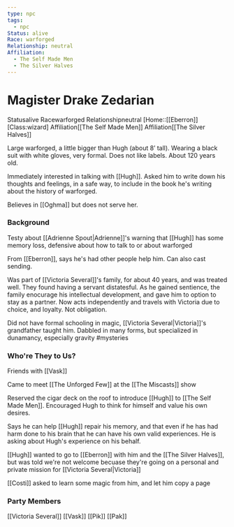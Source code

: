 ```yaml
---
type: npc
tags:
  - npc
Status: alive
Race: warforged
Relationship: neutral
Affiliation:
  - The Self Made Men
  - The Silver Halves
---
```


# Magister Drake Zedarian
<span class="dataview inline-field"><span class="inline-field-key">Status</span><span class="inline-field-value">alive</span></span>
<span class="dataview inline-field"><span class="inline-field-key">Race</span><span class="inline-field-value">warforged</span></span>
<span class="dataview inline-field"><span class="inline-field-key">Relationship</span><span class="inline-field-value">neutral</span></span>
[Home::[[Eberron]]
[Class:wizard]
<span class="dataview inline-field"><span class="inline-field-key">Affiliation</span><span class="inline-field-value">[[The Self Made Men]]</span></span>
<span class="dataview inline-field"><span class="inline-field-key">Affiliation</span><span class="inline-field-value">[[The Silver Halves]]</span></span>

Large warforged, a little bigger than Hugh (about 8’ tall). Wearing a black suit with white gloves, very formal. Does not like labels. About 120 years old.

Immediately interested in talking with [[Hugh]]. Asked him to write down his thoughts and feelings, in a safe way, to include in the book he's writing about the history of warforged. 

Believes in [[Oghma]] but does not serve her. 

### Background
Testy about [[Adrienne Spout|Adrienne]]'s warning that [[Hugh]] has some memory loss, defensive about how to talk to or about warforged

From [[Eberron]], says he's had other people help him. Can also cast sending. 

Was part of [[Victoria Several]]'s family, for about 40 years, and was treated well. They found having a servant distatesful. As he gained sentience, the family enocurage his intellectual development, and gave him to option to stay as a partner. Now acts independently and travels with Victoria due to choice, and loyalty. Not obligation. 

Did not have formal schooling in magic, [[Victoria Several|Victoria]]'s grandfather taught him. Dabbled in many forms, but specialized in dunamancy, especially gravity #mysteries 

### Who're They to Us?
Friends with [[Vask]]

Came to meet [[The Unforged Few]] at the [[The Miscasts]] show

Reserved the cigar deck on the roof to introduce [[Hugh]] to [[The Self Made Men]]. Encouraged Hugh to think for himself and value his own desires. 

Says he can help [[Hugh]] repair his memory, and that even if he has had harm done to his brain that he can have his own valid experiences. He is asking about Hugh's experience on his behalf. 

[[Hugh]] wanted to go to [[Eberron]] with him and the [[The Silver Halves]], but was told we're not welcome becuase they're going on a personal and private mission for [[Victoria Several|Victoria]] 

[[Costi]] asked to learn some magic from him, and let him copy a page

### Party Members
[[Victoria Several]]
[[Vask]]
[[Pik]]
[[Pak]]